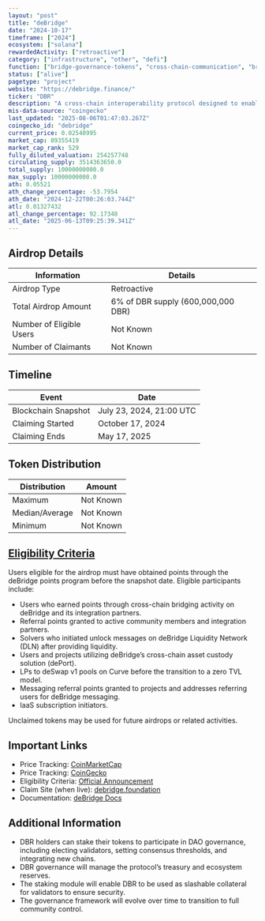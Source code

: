 ```yaml
---
layout: "post"
title: "deBridge"
date: "2024-10-17"
timeframe: ["2024"]
ecosystem: ["solana"]
rewardedActivity: ["retroactive"]
category: ["infrastructure", "other", "defi"]
function: ["bridge-governance-tokens", "cross-chain-communication", "bridge", "cross-chain", "intent"]
status: ["alive"]
pagetype: "project"
website: "https://debridge.finance/"
ticker: "DBR"
description: "A cross-chain interoperability protocol designed to enable seamless asset transfers and messaging between blockchains."
mis-data-source: "coingecko"
last_updated: "2025-08-06T01:47:03.267Z"
coingecko_id: "debridge"
current_price: 0.02540995
market_cap: 89355419
market_cap_rank: 529
fully_diluted_valuation: 254257748
circulating_supply: 3514363650.0
total_supply: 10000000000.0
max_supply: 10000000000.0
ath: 0.05521
ath_change_percentage: -53.7954
ath_date: "2024-12-22T00:26:03.744Z"
atl: 0.01327432
atl_change_percentage: 92.17348
atl_date: "2025-06-13T09:25:39.341Z"
---
```


## Airdrop Details

| Information              | Details                            |
| ------------------------ | ---------------------------------- |
| Airdrop Type             | Retroactive                        |
| Total Airdrop Amount     | 6% of DBR supply (600,000,000 DBR) |
| Number of Eligible Users | Not Known                          |
| Number of Claimants      | Not Known                          |

## Timeline

| Event               | Date                     |
| ------------------- | ------------------------ |
| Blockchain Snapshot | July 23, 2024, 21:00 UTC |
| Claiming Started    | October 17, 2024         |
| Claiming Ends       | May 17, 2025             |

## Token Distribution

| Distribution   | Amount    |
| -------------- | --------- |
| Maximum        | Not Known |
| Median/Average | Not Known |
| Minimum        | Not Known |

## [Eligibility Criteria](https://debridge.finance/learn/blog/debridge-introduces-dbr/)

Users eligible for the airdrop must have obtained points through the deBridge points program before the snapshot date. Eligible participants include:

- Users who earned points through cross-chain bridging activity on deBridge and its integration partners.
- Referral points granted to active community members and integration partners.
- Solvers who initiated unlock messages on deBridge Liquidity Network (DLN) after providing liquidity.
- Users and projects utilizing deBridge’s cross-chain asset custody solution (dePort).
- LPs to deSwap v1 pools on Curve before the transition to a zero TVL model.
- Messaging referral points granted to projects and addresses referring users for deBridge messaging.
- IaaS subscription initiators.

Unclaimed tokens may be used for future airdrops or related activities.

## Important Links

- Price Tracking: [CoinMarketCap](https://coinmarketcap.com/currencies/debridge)
- Price Tracking: [CoinGecko](https://www.coingecko.com/en/coins/debridge)
- Eligibility Criteria: [Official Announcement](https://debridge.finance/learn/blog/debridge-introduces-dbr/)
- Claim Site (when live): [debridge.foundation](https://debridge.foundation)
- Documentation: [deBridge Docs](https://docs.debridge.foundation/)

## Additional Information

- DBR holders can stake their tokens to participate in DAO governance, including electing validators, setting consensus thresholds, and integrating new chains.
- DBR governance will manage the protocol’s treasury and ecosystem reserves.
- The staking module will enable DBR to be used as slashable collateral for validators to ensure security.
- The governance framework will evolve over time to transition to full community control.